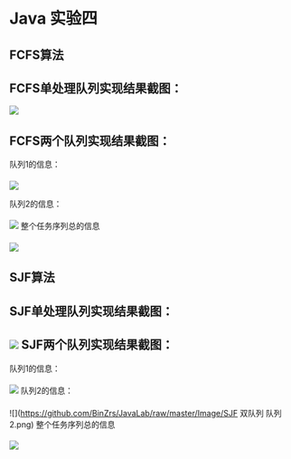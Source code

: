 # Java 实验四
FCFS算法
---
FCFS单处理队列实现结果截图：
----
![](https://github.com/BinZrs/JavaLab/raw/master/Image/FCFS单队列.png)

FCFS两个队列实现结果截图：
----
队列1的信息：
####
![](https://github.com/BinZrs/JavaLab/raw/master/Image/FCFS-双队列-队列1.png)

队列2的信息：
####
![](https://github.com/BinZrs/JavaLab/raw/master/Image/FCFS-双队列-队列2.png)
整个任务序列总的信息
####
![](https://github.com/BinZrs/JavaLab/raw/master/Image/FCFS-双队列-总的情况.png)

SJF算法
---
SJF单处理队列实现结果截图：
----
![](https://github.com/BinZrs/JavaLab/raw/master/Image/SJF单队列.png)
SJF两个队列实现结果截图：
---
队列1的信息：
####
![](https://github.com/BinZrs/JavaLab/raw/master/Image/SJF-双队列-队列1.png)
队列2的信息：
####
![](https://github.com/BinZrs/JavaLab/raw/master/Image/SJF 双队列 队列2.png)
整个任务序列总的信息
####
![](https://github.com/BinZrs/JavaLab/raw/master/Image/SJF-双队列-总的情况.png)







